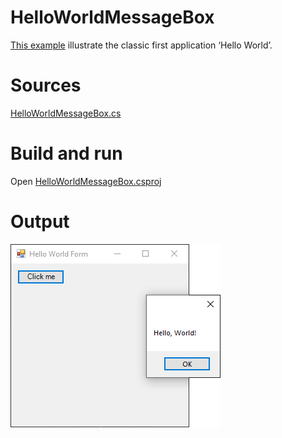 # HelloWorldMessageBox

[This example](.) illustrate the classic first application ‘Hello World’.

# Sources

[HelloWorldMessageBox.cs](HelloWorldMessageBox.cs)

# Build and run

Open [HelloWorldMessageBox.csproj](HelloWorldMessageBox.csproj)

# Output

![Screenshot](../../docs/Pictures/Forms/HelloWorldMessageBox.png)

